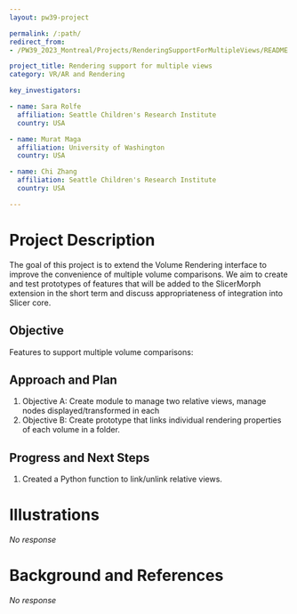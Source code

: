 ```yaml
---
layout: pw39-project

permalink: /:path/
redirect_from:
- /PW39_2023_Montreal/Projects/RenderingSupportForMultipleViews/README.html

project_title: Rendering support for multiple views
category: VR/AR and Rendering

key_investigators:

- name: Sara Rolfe
  affiliation: Seattle Children's Research Institute
  country: USA

- name: Murat Maga
  affiliation: University of Washington
  country: USA

- name: Chi Zhang
  affiliation: Seattle Children's Research Institute
  country: USA

---
```


# Project Description

<!-- Add a short paragraph describing the project. -->

The goal of this project is to extend the Volume Rendering interface to improve the convenience of multiple volume comparisons. We aim to create and test prototypes of features that will be added to the SlicerMorph extension in the short term and discuss appropriateness of integration into Slicer core.

## Objective

<!-- Describe here WHAT you would like to achieve (what you will have as end result). -->

Features to support multiple volume comparisons:

## Approach and Plan

<!-- Describe here HOW you would like to achieve the objectives stated above. -->

1.  Objective A: Create module to manage two relative views, manage nodes displayed/transformed in each
2.  Objective B: Create prototype that links individual rendering properties of each volume in a folder.

## Progress and Next Steps

<!-- Update this section as you make progress, describing of what you have ACTUALLY DONE.
     If there are specific steps that you could not complete then you can describe them here, too. -->

1.  Created a Python function to link/unlink relative views.

# Illustrations

<!-- Add pictures and links to videos that demonstrate what has been accomplished. -->

*No response*

# Background and References

<!-- If you developed any software, include link to the source code repository.
     If possible, also add links to sample data, and to any relevant publications. -->

*No response*
